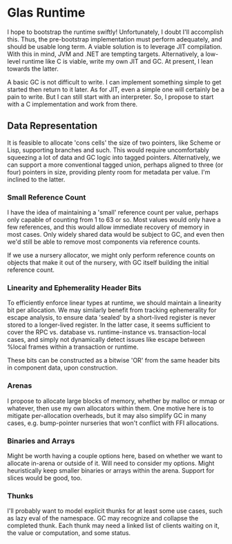 # Glas Runtime

I hope to bootstrap the runtime swiftly! Unfortunately, I doubt I'll accomplish this. Thus, the pre-bootstrap implementation must perform adequately, and should be usable long term. A viable solution is to leverage JIT compilation. With this in mind, JVM and .NET are tempting targets. Alternatively, a low-level runtime like C is viable, write my own JIT and GC. At present, I lean towards the latter.

A basic GC is not difficult to write. I can implement something simple to get started then return to it later. As for JIT, even a simple one will certainly be a pain to write. But I can still start with an interpreter. So, I propose to start with a C implementation and work from there.

## Data Representation

It is feasible to allocate 'cons cells' the size of two pointers, like Scheme or Lisp, supporting branches and such. This would require uncomfortably squeezing a lot of data and GC logic into tagged pointers. Alternatively, we can support a more conventional tagged union, perhaps aligned to three (or four) pointers in size, providing plenty room for metadata per value. I'm inclined to the latter. 

### Small Reference Count

I have the idea of maintaining a 'small' reference count per value, perhaps only capable of counting from 1 to 63 or so. Most values would only have a few references, and this would allow immediate recovery of memory in most cases. Only widely shared data would be subject to GC, and even then we'd still be able to remove most components via reference counts.

If we use a nursery allocator, we might only perform reference counts on objects that make it out of the nursery, with GC itself building the initial reference count.

### Linearity and Ephemerality Header Bits

To efficiently enforce linear types at runtime, we should maintain a linearity bit per allocation. We may similarly benefit from tracking ephemerality for escape analysis, to ensure data 'sealed' by a short-lived register is never stored to a longer-lived register. In the latter case, it seems sufficient to cover the RPC vs. database vs. runtime-instance vs. transaction-local cases, and simply not dynamically detect issues like escape between %local frames within a transaction or runtime.

These bits can be constructed as a bitwise 'OR' from the same header bits in component data, upon construction.

### Arenas

I propose to allocate large blocks of memory, whether by malloc or mmap or whatever, then use my own allocators within them. One motive here is to mitigate per-allocation overheads, but it may also simplify GC in many cases, e.g. bump-pointer nurseries that won't conflict with FFI allocations.

### Binaries and Arrays

Might be worth having a couple options here, based on whether we want to allocate in-arena or outside of it. Will need to consider my options. Might heuristically keep smaller binaries or arrays within the arena. Support for slices would be good, too.

### Thunks

I'll probably want to model explicit thunks for at least some use cases, such as lazy eval of the namespace. GC may recognize and collapse the completed thunk. Each thunk may need a linked list of clients waiting on it, the value or computation, and some status. 


